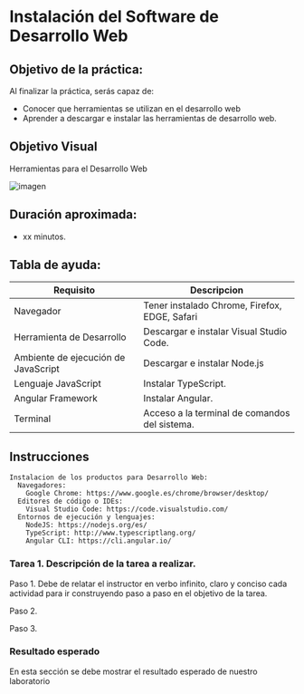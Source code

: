 # Instalación del Software de Desarrollo Web

## Objetivo de la práctica:
Al finalizar la práctica, serás capaz de:

- Conocer que herramientas se utilizan en el desarrollo web
- Aprender a descargar e instalar las herramientas de desarrollo web.

## Objetivo Visual 
Herramientas para el Desarrollo Web 

![imagen](Herramientas.png)

## Duración aproximada:
- xx minutos.

## Tabla de ayuda:
| Requisito | Descripcion|
| --- | --- |
| Navegador | Tener instalado Chrome, Firefox, EDGE, Safari |
| Herramienta de Desarrollo | Descargar e instalar Visual Studio Code. |
| Ambiente de ejecución de JavaScript | Descargar e instalar Node.js |
| Lenguaje JavaScript | Instalar TypeScript. |
| Angular Framework | Instalar Angular. |
| Terminal | Acceso a la terminal de comandos del sistema. |


## Instrucciones 
    Instalacion de los productos para Desarrollo Web:
      Navegadores:
        Google Chrome: https://www.google.es/chrome/browser/desktop/
      Editores de código o IDEs:
        Visual Studio Code: https://code.visualstudio.com/
      Entornos de ejecución y lenguajes:
        NodeJS: https://nodejs.org/es/ 
        TypeScript: http://www.typescriptlang.org/
        Angular CLI: https://cli.angular.io/


### Tarea 1. Descripción de la tarea a realizar.
Paso 1. Debe de relatar el instructor en verbo infinito, claro y conciso cada actividad para ir construyendo paso a paso en el objetivo de la tarea.

Paso 2. <!-- Añadir instrucción -->

Paso 3. <!-- Añadir instrucción -->

### Resultado esperado
En esta sección se debe mostrar el resultado esperado de nuestro laboratorio

